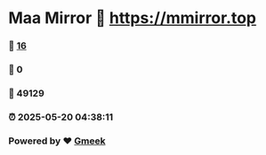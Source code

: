 # Maa Mirror :link: https://mmirror.top 
### :page_facing_up: [16](https://mmirror.top/tag.html) 
### :speech_balloon: 0 
### :hibiscus: 49129 
### :alarm_clock: 2025-05-20 04:38:11 
### Powered by :heart: [Gmeek](https://github.com/Meekdai/Gmeek)

